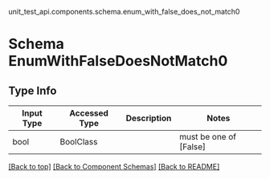 unit_test_api.components.schema.enum_with_false_does_not_match0
# Schema EnumWithFalseDoesNotMatch0

## Type Info
Input Type | Accessed Type | Description | Notes
------------ | ------------- | ------------- | -------------
bool | BoolClass |  | must be one of [False]

[[Back to top]](#top) [[Back to Component Schemas]](../../../README.md#Component-Schemas) [[Back to README]](../../../README.md)
